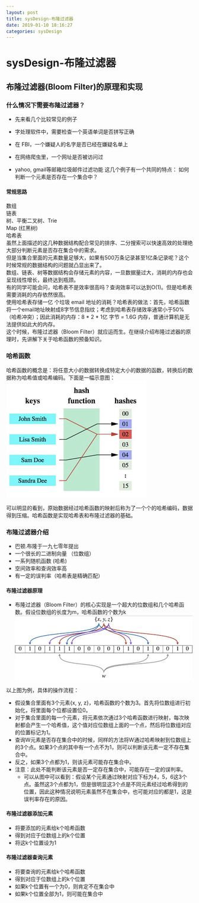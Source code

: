 ```yaml
--- 
layout: post 
title: sysDesign-布隆过滤器 
date: 2019-01-10 18:16:27 
categories: sysDesign 
---
```

# sysDesign-布隆过滤器
## 布隆过滤器(Bloom Filter)的原理和实现
### 什么情况下需要布隆过滤器？
* 先来看几个比较常见的例子

* 字处理软件中，需要检查一个英语单词是否拼写正确
* 在 FBI，一个嫌疑人的名字是否已经在嫌疑名单上
* 在网络爬虫里，一个网址是否被访问过
* yahoo, gmail等邮箱垃圾邮件过滤功能
这几个例子有一个共同的特点： 如何判断一个元素是否存在一个集合中？

#### 常规思路
数组  
链表  
树、平衡二叉树、Trie  
Map (红黑树)  
哈希表  
虽然上面描述的这几种数据结构配合常见的排序、二分搜索可以快速高效的处理绝大部分判断元素是否存在集合中的需求。  
但是当集合里面的元素数量足够大，如果有500万条记录甚至1亿条记录呢？这个时候常规的数据结构的问题就凸显出来了。  
数组、链表、树等数据结构会存储元素的内容，一旦数据量过大，消耗的内存也会呈现线性增长，最终达到瓶颈。  
有的同学可能会问，哈希表不是效率很高吗？查询效率可以达到O(1)。但是哈希表需要消耗的内存依然很高。  
使用哈希表存储一亿 个垃圾 email 地址的消耗？哈希表的做法：首先，哈希函数将一个email地址映射成8字节信息指纹；考虑到哈希表存储效率通常小于50%（哈希冲突）；因此消耗的内存：8 * 2 * 1亿 字节 = 1.6G 内存，普通计算机是无法提供如此大的内存。  
这个时候，布隆过滤器（Bloom Filter）就应运而生。在继续介绍布隆过滤器的原理时，先讲解下关于哈希函数的预备知识。

### 哈希函数
哈希函数的概念是：将任意大小的数据转换成特定大小的数据的函数，转换后的数据称为哈希值或哈希编码。下面是一幅示意图：  
![](/images/20190110181020906_1228628084.png)

可以明显的看到，原始数据经过哈希函数的映射后称为了一个个的哈希编码，数据得到压缩。哈希函数是实现哈希表和布隆过滤器的基础。

### 布隆过滤器介绍
* 巴顿.布隆于一九七零年提出
* 一个很长的二进制向量 （位数组）
* 一系列随机函数 (哈希)
* 空间效率和查询效率高
* 有一定的误判率（哈希表是精确匹配）

#### 布隆过滤器原理
* 布隆过滤器（Bloom Filter）的核心实现是一个超大的位数组和几个哈希函数。假设位数组的长度为m，哈希函数的个数为k  
![](/images/20190110181151462_1496941883.png)

以上图为例，具体的操作流程：  
* 假设集合里面有3个元素{x, y, z}，哈希函数的个数为3。首先将位数组进行初始化，将里面每个位都设置位0。  
* 对于集合里面的每一个元素，将元素依次通过3个哈希函数进行映射，每次映射都会产生一个哈希值，这个值对应位数组上面的一个点，然后将位数组对应的位置标记为1。  
* 查询W元素是否存在集合中的时候，同样的方法将W通过哈希映射到位数组上的3个点。如果3个点的其中有一个点不为1，则可以判断该元素一定不存在集合中。  
* 反之，如果3个点都为1，则该元素可能存在集合中。  
* 注意：此处不能判断该元素是否一定存在集合中，可能存在一定的误判率。
    * 可以从图中可以看到：假设某个元素通过映射对应下标为4，5，6这3个点。虽然这3个点都为1，但是很明显这3个点是不同元素经过哈希得到的位置，因此这种情况说明元素虽然不在集合中，也可能对应的都是1，这是误判率存在的原因。

#### 布隆过滤器添加元素
* 将要添加的元素给k个哈希函数
* 得到对应于位数组上的k个位置
* 将这k个位置设为1

#### 布隆过滤器查询元素
* 将要查询的元素给k个哈希函数
* 得到对应于位数组上的k个位置
* 如果k个位置有一个为0，则肯定不在集合中
* 如果k个位置全部为1，则可能在集合中
